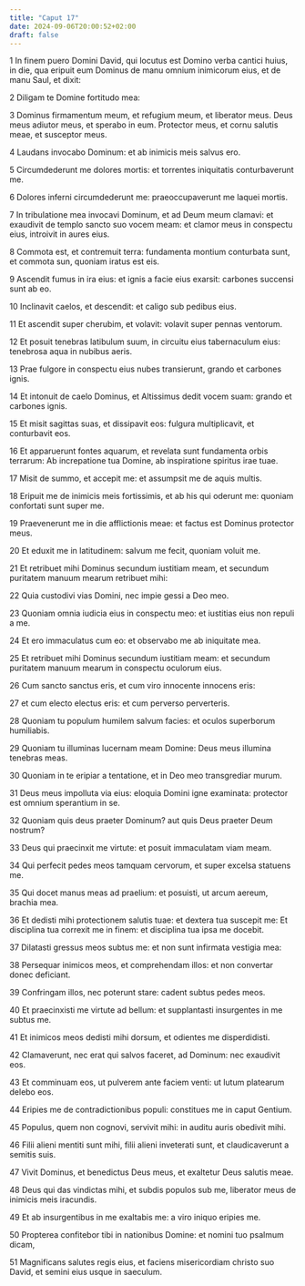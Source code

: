 ```yaml
---
title: "Caput 17"
date: 2024-09-06T20:00:52+02:00
draft: false
---
```



1 In finem puero Domini David, qui locutus est Domino verba cantici huius, in die, qua eripuit eum Dominus de manu omnium inimicorum eius, et de manu Saul, et dixit:

2 Diligam te Domine fortitudo mea:

3 Dominus firmamentum meum, et refugium meum, et liberator meus. Deus meus adiutor meus, et sperabo in eum. Protector meus, et cornu salutis meae, et susceptor meus.

4 Laudans invocabo Dominum: et ab inimicis meis salvus ero.

5 Circumdederunt me dolores mortis: et torrentes iniquitatis conturbaverunt me.

6 Dolores inferni circumdederunt me: praeoccupaverunt me laquei mortis.

7 In tribulatione mea invocavi Dominum, et ad Deum meum clamavi: et exaudivit de templo sancto suo vocem meam: et clamor meus in conspectu eius, introivit in aures eius.

8 Commota est, et contremuit terra: fundamenta montium conturbata sunt, et commota sun, quoniam iratus est eis.

9 Ascendit fumus in ira eius: et ignis a facie eius exarsit: carbones succensi sunt ab eo.

10 Inclinavit caelos, et descendit: et caligo sub pedibus eius.

11 Et ascendit super cherubim, et volavit: volavit super pennas ventorum.

12 Et posuit tenebras latibulum suum, in circuitu eius tabernaculum eius: tenebrosa aqua in nubibus aeris.

13 Prae fulgore in conspectu eius nubes transierunt, grando et carbones ignis.

14 Et intonuit de caelo Dominus, et Altissimus dedit vocem suam: grando et carbones ignis.

15 Et misit sagittas suas, et dissipavit eos: fulgura multiplicavit, et conturbavit eos.

16 Et apparuerunt fontes aquarum, et revelata sunt fundamenta orbis terrarum: Ab increpatione tua Domine, ab inspiratione spiritus irae tuae.

17 Misit de summo, et accepit me: et assumpsit me de aquis multis.

18 Eripuit me de inimicis meis fortissimis, et ab his qui oderunt me: quoniam confortati sunt super me.

19 Praevenerunt me in die afflictionis meae: et factus est Dominus protector meus.

20 Et eduxit me in latitudinem: salvum me fecit, quoniam voluit me.

21 Et retribuet mihi Dominus secundum iustitiam meam, et secundum puritatem manuum mearum retribuet mihi:

22 Quia custodivi vias Domini, nec impie gessi a Deo meo.

23 Quoniam omnia iudicia eius in conspectu meo: et iustitias eius non repuli a me.

24 Et ero immaculatus cum eo: et observabo me ab iniquitate mea.

25 Et retribuet mihi Dominus secundum iustitiam meam: et secundum puritatem manuum mearum in conspectu oculorum eius.

26 Cum sancto sanctus eris, et cum viro innocente innocens eris:

27 et cum electo electus eris: et cum perverso perverteris.

28 Quoniam tu populum humilem salvum facies: et oculos superborum humiliabis.

29 Quoniam tu illuminas lucernam meam Domine: Deus meus illumina tenebras meas.

30 Quoniam in te eripiar a tentatione, et in Deo meo transgrediar murum.

31 Deus meus impolluta via eius: eloquia Domini igne examinata: protector est omnium sperantium in se.

32 Quoniam quis deus praeter Dominum? aut quis Deus praeter Deum nostrum?

33 Deus qui praecinxit me virtute: et posuit immaculatam viam meam.

34 Qui perfecit pedes meos tamquam cervorum, et super excelsa statuens me.

35 Qui docet manus meas ad praelium: et posuisti, ut arcum aereum, brachia mea.

36 Et dedisti mihi protectionem salutis tuae: et dextera tua suscepit me: Et disciplina tua correxit me in finem: et disciplina tua ipsa me docebit.

37 Dilatasti gressus meos subtus me: et non sunt infirmata vestigia mea:

38 Persequar inimicos meos, et comprehendam illos: et non convertar donec deficiant.

39 Confringam illos, nec poterunt stare: cadent subtus pedes meos.

40 Et praecinxisti me virtute ad bellum: et supplantasti insurgentes in me subtus me.

41 Et inimicos meos dedisti mihi dorsum, et odientes me disperdidisti.

42 Clamaverunt, nec erat qui salvos faceret, ad Dominum: nec exaudivit eos.

43 Et comminuam eos, ut pulverem ante faciem venti: ut lutum platearum delebo eos.

44 Eripies me de contradictionibus populi: constitues me in caput Gentium.

45 Populus, quem non cognovi, servivit mihi: in auditu auris obedivit mihi.

46 Filii alieni mentiti sunt mihi, filii alieni inveterati sunt, et claudicaverunt a semitis suis.

47 Vivit Dominus, et benedictus Deus meus, et exaltetur Deus salutis meae.

48 Deus qui das vindictas mihi, et subdis populos sub me, liberator meus de inimicis meis iracundis.

49 Et ab insurgentibus in me exaltabis me: a viro iniquo eripies me.

50 Propterea confitebor tibi in nationibus Domine: et nomini tuo psalmum dicam,

51 Magnificans salutes regis eius, et faciens misericordiam christo suo David, et semini eius usque in saeculum.

